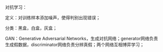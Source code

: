 对抗学习：

定义：对训练样本添加噪声，使得判别出现错误；

分类：黑盒，白盒，灰盒；

GAN：Generative Adversarial Networks，生成对抗网络；generator网络负责生成假数据，discriminator网络负责分辨真假；两个网络互相博弈学习；